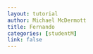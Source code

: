 ```yaml
---
layout: tutorial
author: Michael McDermott
title: Fernando
categories: [studentM]
link: false
---
```

